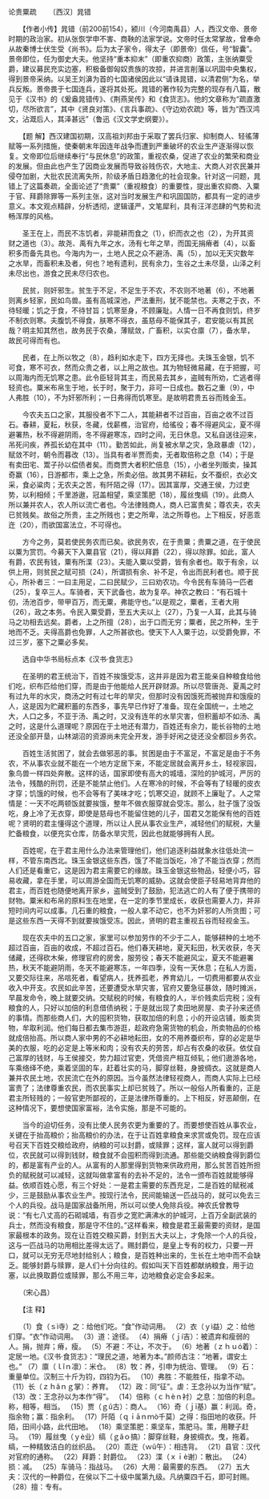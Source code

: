 论贵粟疏
　　〔西汉〕晁错

　　【作者小传】晁错（前200前154），颍川（今河南禹县）人，西汉文帝、景帝时期的政治家。初从张恢学申不害、商鞅的法家学说。文帝时任太常掌故，曾奉命从故秦博士伏生受《尚书》。后为太子家令，得太子（即景帝）信任，号“智囊”。景帝即位，任为御史大夫。他坚持“重本抑末”（即重农抑商）政策，主张纳粟受爵，建议募民充实边塞，积极备御匈奴贵族的攻掠，并进言削藩以巩固中央集权，得到景帝采纳。以吴王刘濞为首的七国诸侯因此以“请诛晁错，以清君侧”为名，举兵反叛。景帝畏于七国连兵，遂将其处死。晁错的著作较为完整的现存有八篇，散见于《汉书》的《爰盎晁错传》、《荆燕吴传》和《食货志》。他的文章称为“疏直激切，尽所欲言”，其中《贤良对策》、《言兵事疏》、《守边劝农疏》等，皆为“西汉鸿文，沾溉后人，其泽甚远”（鲁迅《汉文学史纲要》）。 　　

　　【题 解】西汉建国初期，汉高祖刘邦由于采取了罢兵归家、抑制商人、轻徭薄赋等一系列措施，使秦朝末年因连年战争而遭到严重破坏的农业生产逐渐得以恢复。文帝即位后继续奉行“与民休息”的政策，重视农桑，促进了农业的繁荣和商业的发展。但由此也产生了因商业发展而导致谷贱伤农，大地主、大商人对农民兼并侵夺加剧，大批农民流离失所，阶级矛盾日趋激化的社会现象。针对这一问题，晁错上了这篇奏疏，全面论述了“贵粟”（重视粮食）的重要性，提出重农抑商、入粟于官、拜爵除罪等一系列主张，这对当时发展生产和巩固国防，都具有一定的进步意义。本文观点精辟，分析透彻，逻辑谨严，文笔犀利，具有汪洋恣肆的气势和流畅浑厚的风格。 

　　圣王在上，而民不冻饥者，非能耕而食之（1），织而衣之也（2），为开其资财之道也（3）。故尧、禹有九年之水，汤有七年之旱，而国无捐瘠者（4），以畜积多而备先具也。今海内为一，土地人民之众不避汤、禹（5），加以无天灾数年之水旱，而畜积未及者，何也？地有遗利，民有余力，生谷之土未尽垦，山泽之利未尽出也，游食之民未尽归农也。 

　　民贫，则奸邪生。贫生于不足，不足生于不农，不农则不地著（6），不地著则离乡轻家，民如鸟兽。虽有高城深池，严法重刑，犹不能禁也。夫寒之于衣，不待轻暖；饥之于食，不待甘旨；饥寒至身，不顾廉耻。人情一日不再食则饥，终岁不制衣则寒。夫腹饥不得食，肤寒不得衣，虽慈母不能保其子，君安能以有其民哉？明主知其然也，故务民于农桑，薄赋敛，广畜积，以实仓廪（7），备水旱，故民可得而有也。

　　民者，在上所以牧之（8），趋利如水走下，四方无择也。夫珠玉金银，饥不可食，寒不可衣，然而众贵之者，以上用之故也。其为物轻微易藏，在于把握，可以周海内而无饥寒之患。此令臣轻背其主，而民易去其乡，盗贼有所劝，亡逃者得轻资也。粟米布帛生于地，长于时，聚于力，非可一日成也。数石之重（9），中人弗胜（10），不为奸邪所利；一日弗得而饥寒至。是故明君贵五谷而贱金玉。

　　今农夫五口之家，其服役者不下二人，其能耕者不过百亩，百亩之收不过百石。春耕，夏耘，秋获，冬藏，伐薪樵，治官府，给徭役；春不得避风尘，夏不得避署热，秋不得避阴雨，冬不得避寒冻，四时之间，无日休息。又私自送往迎来，吊死问疾，养孤长幼在其中（11）。勤苦如此，尚复被水旱之灾，急政暴虐（12），赋敛不时，朝令而暮改（13）。当具有者半贾而卖，无者取倍称之息（14）；于是有卖田宅、鬻子孙以偿债者矣。而商贾大者积贮倍息（15），小者坐列贩卖，操其奇赢（16），日游都市，乘上之急，所卖必倍。故其男不耕耘，女不蚕织，衣必文采，食必粱肉；无农夫之苦，有阡陌之得（17）。因其富厚，交通王侯，力过吏势，以利相倾；千里游遨，冠盖相望，乘坚策肥（18），履丝曳缟（19）。此商人所以兼并农人，农人所以流亡者也。今法律贱商人，商人已富贵矣；尊农夫，农夫已贫贱矣。故俗之所贵，主之所贱也；吏之所卑，法之所尊也。上下相反，好恶乖迕（20），而欲国富法立，不可得也。

　　方今之务，莫若使民务农而已矣。欲民务农，在于贵粟；贵粟之道，在于使民以粟为赏罚。今募天下入粟县官（21），得以拜爵（22），得以除罪。如此，富人有爵，农民有钱，粟有所渫（23）。夫能入粟以受爵，皆有余者也。取于有余，以供上用，则贫民之赋可损（24），所谓损有余、补不足，令出而民利者也。顺于民心，所补者三：一曰主用足，二曰民赋少，三曰劝农功。今令民有车骑马一匹者（25），复卒三人。车骑者，天下武备也，故为复卒。神农之教曰：“有石城十仞，汤池百步，带甲百万，而无粟，弗能守也。”以是观之，粟者，王者大用（26），政之本务。令民入粟受爵，至五大夫以上（27），乃复一人耳，此其与骑马之功相去远矣。爵者，上之所擅（28），出于口而无穷；粟者，民之所种，生于地而不乏。夫得高爵也免罪，人之所甚欲也。使天下人入粟于边，以受爵免罪，不过三岁，塞下之粟必多矣。　　

　　选自中华书局标点本《汉书·食货志》

　　在圣明的君王统治下，百姓不挨饿受冻，这并非是因为君王能亲自种粮食给他们吃，织布匹给他们穿，而是由于他能给人民开辟财源。所以尽管唐尧、夏禹之时有过九年的水灾，商汤之时有过七年的旱灾，但那时没有因饿死而被抛弃和饿瘦的人，这是因为贮藏积蓄的东西多，事先早已作好了准备。现在全国统一，土地之大，人口之多，不亚于汤、禹之时，又没有连年的水旱灾害，但积蓄却不如汤、禹之时，这是什么道理呢？原因在于土地还有潜力，百姓还有余力，能长谷物的土地还没全部开垦，山林湖沼的资源尚未完全开发，游手好闲之徒还没全都回乡务农。 

　　百姓生活贫困了，就会去做邪恶的事。贫困是由于不富足，不富足是由于不务农，不从事农业就不能在一个地方定居下来，不能定居就会离开乡土，轻视家园，象鸟兽一样四处奔散。这样的话，国家即使有高大的城墙，深险的护城河，严厉的法令，残酷的刑罚，还是不能禁止他们。人在寒冷的时候，不会等有了轻暖的皮衣才穿；饥饿的时候，也不会等有了美味才吃；饥寒交迫，就顾不上廉耻了。人之常情是：一天不吃两顿饭就要挨饿，整年不做衣服穿就会受冻。那么，肚子饿了没饭吃，身上冷了无衣穿，即使是慈母也不能留住她的儿子，国君又怎能保有他的百姓呢？贤明的君主懂得这个道理，所以让人民从事农业生产，减轻他们的赋税，大量贮备粮食，以便充实仓库，防备水旱灾荒，因此也就能够拥有人民。 

　　百姓呢，在于君主用什么办法来管理他们，他们追逐利益就象水往低处流一样，不管东南西北。珠玉金银这些东西，饿了不能当饭吃，冷了不能当衣穿；然而人们还是看重它，这是因为君主需要它的缘故。珠玉金银这些物品，轻便小巧，容易收藏，拿在手里，可以周游全国而无饥寒的威胁。这就会使臣子轻易地背弃他的君主，而百姓也随便地离开家乡，盗贼受到了鼓励，犯法逃亡的人有了便于携带的财物。粟米和布帛的原料生在地里，在一定的季节里成长，收获也需要人力，并非短时间内可以成事。几石重的粮食，一般人拿不动它，也不为奸邪的人所贪图；可是这些东西一天得不到就要挨饿受冻。因此，贤明的君主重视五谷而轻视金玉。

　　现在农夫中的五口之家，家里可以参加劳作的不少于二人，能够耕种的土地不超过百亩，百亩的收成，不超过百石。他们春天耕地，夏天耘田，秋天收获，冬天储藏，还得砍木柴，修理官府的房舍，服劳役；春天不能避风尘，夏天不能避署热，秋天不能避阴雨，冬天不能避寒冻，一年四季，没有一天休息；在私人方面，又要交际往来，吊唁死者，看望病人，抚养孤老，养育幼儿，一切费用都要从农业收入中开支。农民如此辛苦，还要遭受水旱灾害，官府又要急征暴敛，随时摊派，早晨发命令，晚上就要交纳。交赋税的时候，有粮食的人，半价贱卖后完税；没有粮食的人，只好以加倍的利息借债纳税；于是就出现了卖田地房屋、卖子孙来还债的事情。而那些商人们，大的囤积货物，获取加倍的利息；小的开设店铺，贩卖货物，牟取利润。他们每日都去集市游逛，趁政府急需货物的机会，所卖物品的价格就成倍抬高。所以商人家中男的不必耕地耘田，女的不用养蚕织布，穿的必定是华美的衣服，吃的必定是上等米和肉；没有农夫的劳苦，却占有农桑的收获。依仗自己富厚的钱财，与王侯接交，势力超过官吏，凭借资产相互倾轧；他们遨游各地，车乘络绎不绝，乘着坚固的车，赶着壮实的马，脚穿丝鞋，身披绸衣。这就是商人兼并农民土地，农民流亡在外的原因。当今虽然法律轻视商人，而商人实际上已经富贵了；法律尊重农民，而农民事实上却已贫贱了。所以一般俗人所看重的，正是君主所轻贱的；一般官吏所鄙视的，正是法律所尊重的。上下相反，好恶颠倒，在这种情况下，要想使国家富裕，法令实施，那是不可能的。 

　　当今的迫切任务，没有比使人民务农更为重要的了。而要想使百姓从事农业，关键在于抬高粮价；抬高粮价的办法，在于让百姓拿粮食来求赏或免罚。现在应该号召天下百姓交粮给政府，纳粮的可以封爵，或赎罪；这样，富人就可以得到爵位，农民就可以得到钱财，粮食就不会囤积而得到流通。那些能交纳粮食得到爵位的，都是富有产业的人。从富有的人那里得到货物来供政府用，那么贫苦百姓所担负的赋税就可以减轻，这就叫做拿富有的去补不足的，法令一颁布百姓就能够得益。依顺百姓心愿，有三个好处：一是君主需要的东西充足，二是百姓的赋税减少，三是鼓励从事农业生产。按现行法令，民间能输送一匹战马的，就可以免去三个人的兵役。战马是国家战备所用，所以可以使人免除兵役。神农氏曾教导说：“有七八丈高的石砌城墙，有百步之宽贮满沸水的护城河，上百万全副武装的兵士，然而没有粮食，那是守不住的。”这样看来，粮食是君王最需要的资财，是国家最根本的政务。现在让百姓交粮买爵，封到五大夫以上，才免除一个人的兵役，这与一匹战马的功用相比差得太远了。赐封爵位，是皇上专有的权力，只要一开口，就可以无穷无尽地封给别人；粮食，是百姓种出来的，生长在土地中而不会缺乏。能够封爵与赎罪，是人们十分向往的。假如叫天下百姓都献纳粮食，用于边塞，以此换取爵位或赎罪，那么不用三年，边地粮食必定会多起来。 

　　（宋心昌）　　

　　【注 释】 

　　（1）食（ｓì寺）之：给他们吃。“食”作动词用。 （2）衣（ｙì益）之：给他们穿。“衣”作动词用。 （3）道：途径。 （4）捐瘠（ｊí吉）：被遗弃和瘦弱的人。捐，抛弃；瘠，瘦。 （5）不避：不让，不次于。 （6）地著（ｚｈｕó着）：定居一地。《汉书·食货志》：“理民之道，地著为本。”颜师古注：“地著，谓安土也。” （7）廪（ｌǐｎ凛）：米仓。 （8）牧：养，引申为统治、管理。 （9）石：重量单位。汉制三十斤为钧，四钧为石。 （10）弗胜：不能胜任，指拿不动。 （11）长（ｚｈǎｎｇ掌）：养育。 （12）政：同“征”。虐：王念孙以为当作“赋”。 （13）改：王念孙以为本作“得”。 （14）倍称（ｃｈèｎ衬）之息：加倍的利息。称，相等，相当。 （15）贾（ｇǔ古）：商人。 （16）奇（ｊī基）赢：利润。奇，指余物；赢：指余利。 （17）阡陌（ｑｉāｎｍò千莫）之得：指田地的收获。阡陌，田间小路，此代田地。 （18）乘坚策肥：乘坚车，策肥马。策，用鞭子赶马。 （19）履丝曳（ｙè业）缟（ｇǎｏ搞）：脚穿丝鞋，身披绸衣。曳，拖着。缟，一种精致洁白的丝织品。 （20）乖迕（ｗǔ午）：相违背。 （21）县官：汉代对官府的通称。 （22）拜爵：封爵位。 （23）渫（ｘｉè谢）：散出。 （24）损：减。 （25）车骑马：指战马。 （26）大用：最需要的东西。 （27）五大夫：汉代的一种爵位，在侯以下二十级中属第九级。凡纳粟四千石，即可封赐。 （28）擅：专有。 


